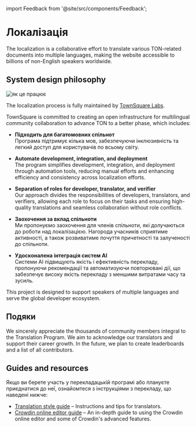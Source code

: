 import Feedback from '@site/src/components/Feedback';

# Локалізація

The localization is a collaborative effort to translate various TON-related documents into multiple languages, making the website accessible to billions of non-English speakers worldwide.

## System design philosophy

![як це працює](/img/localizationProgramGuideline/localization-program.png)

The localization process is fully maintained by [TownSquare Labs](https://github.com/TownSquareXYZ).

TownSquare is committed to creating an open infrastructure for multilingual community collaboration to advance TON to a better phase, which includes:

- **Підходить для багатомовних спільнот**\
   Програма підтримує кілька мов, забезпечуючи інклюзивність та легкий доступ для користувачів по всьому світу.

- **Automate development, integration, and deployment**\
   The program simplifies development, integration, and deployment through automation tools, reducing manual efforts and enhancing efficiency and consistency across localization efforts.

- **Separation of roles for developer, translator, and verifier**\
   Our approach divides the responsibilities of developers, translators, and verifiers, allowing each role to focus on their tasks and ensuring high-quality translations and seamless collaboration without role conflicts.

- **Заохочення за вклад спільноти**\
   Ми пропонуємо заохочення для членів спільноти, які долучаються до роботи над локалізацією. Нагорода учасників сприятиме активності, а також розвиватиме почуття причетності та залученості до спільноти.

- **Удосконалена інтеграція систем AI**\
   Системи AI підвищують якість і ефективність перекладу, пропонуючи рекомендації та автоматизуючи повторювані дії, що забезпечує високу якість перекладу з меншими витратами часу та зусиль.

This project is designed to support speakers of multiple languages and serve the global developer ecosystem.

## Подяки

We sincerely appreciate the thousands of community members integral to the Translation Program. We aim to acknowledge our translators and support their career growth. In the future, we plan to create leaderboards and a list of all contributors.

## Guides and resources

Якщо ви берете участь у перекладацькій програмі або плануєте приєднатися до неї, ознайомтеся з інструкціями з перекладу, що наведені нижче:

- [Translation style guide](/v3/contribute/localization-program/translation-style-guide) – Instructions and tips for translators.
- [Crowdin online editor guide](https://support.crowdin.com/online-editor/) – An in-depth guide to using the Crowdin online editor and some of Crowdin's advanced features.

<Feedback />

